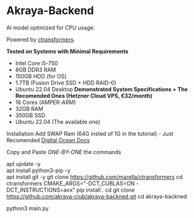 # Akraya-Backend
AI model optimized for CPU usage.

Powered by [ctransformers](https://github.com/marella/ctransformers/).

**Tested on Systems with Minimal Requirements**
- Intel Core i5-750
- 8GB DDR3 RAM
- 150GB HDD (for OS)
- 1.7TB (Fusion Drive SSD + HDD RAID-0)
- Ubuntu 22.04 Desktop
**Demonstrated System Specifications + The Recomended Ones (Hetzner Cloud VPS, €32/month)**
- 16 Cores (AMPER-ARM)
- 32GB RAM
- 350GB SSD 
- Ubuntu 22.04 (The available one)


Installation
Add SWAP Ram (64G insted of 1G in the tutorial) - Just Recomended [Digital Ocean Docs](https://www.digitalocean.com/community/tutorials/how-to-add-swap-space-on-ubuntu-20-04)

Copy and Paste *ONE-BY-ONE* the commands

apt update -y   
apt install python3-pip -y   
apt install git -y
git clone https://github.com/marella/ctransformers
cd ctransformers
CMAKE_ARGS="-DCT_CUBLAS=ON -DCT_INSTRUCTIONS=avx" pip install .
cd
git clone https://github.com/akraya-club/akraya-backned.git
cd akraya-backned


python3 main.py
